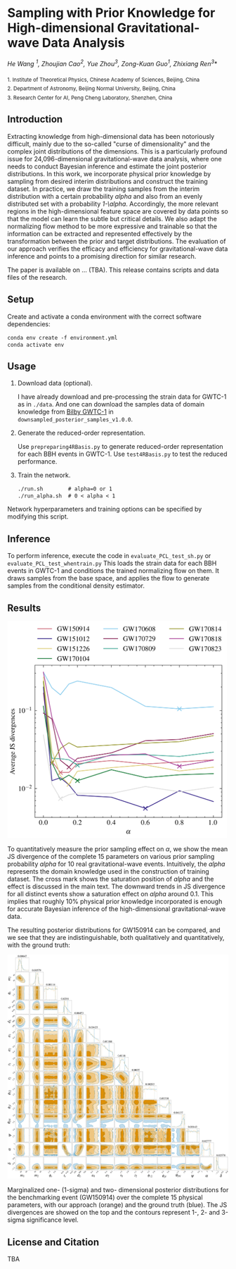 # Sampling with Prior Knowledge for High-dimensional Gravitational-wave Data Analysis
**He Wang <sup>1</sup>, Zhoujian Cao<sup>2</sup>, Yue Zhou<sup>3</sup>, Zong-Kuan Guo<sup>1</sup>, Zhixiang Ren*<sup>3</sup>**

<sub>1. Institute of Theoretical Physics, Chinese Academy of Sciences, Beijing, China</sub>  
<sub>2. Department of Astronomy, Beijing Normal University, Beijing, China</sub>  
<sub>3. Research Center for AI, Peng Cheng Laboratory, Shenzhen, China</sub>


## Introduction

Extracting knowledge from high-dimensional data has been notoriously difficult, mainly due to the so-called "curse of dimensionality" and the complex joint distributions of the dimensions.
This is a particularly profound issue for 24,096-dimensional gravitational-wave data analysis, where one needs to conduct Bayesian inference and estimate the joint posterior distributions.
In this work, we incorporate physical prior knowledge by sampling from desired interim distributions and construct the training dataset.
In practice, we draw the training samples from the interim distribution with a certain probability _alpha_ and also from an evenly distributed set with a probability _1-\alpha_.
Accordingly, the more relevant regions in the high-dimensional feature space are covered by data points so that the model can learn the subtle but critical details.
We also adapt the normalizing flow method to be more expressive and trainable so that the information can be extracted and represented effectively by the transformation between the prior and target distributions.
The evaluation of our approach verifies the efficacy and efficiency for gravitational-wave data inference and points to a promising direction for similar research.

The paper is available on ... (TBA). This release contains scripts and data files of the research.


## Setup

Create and activate a conda environment with the correct software dependencies:

```shell
conda env create -f environment.yml
conda activate env
```

## Usage

1. Download data (optional).

    I have already download and pre-processing the strain data for GWTC-1 as in `./data`. 
    And one can download the samples data of domain knowledge from [Bilby GWTC-1](https://bilby-gwtc1.github.io/) in `downsampled_posterior_samples_v1.0.0`.

2. Generate the reduced-order representation.

    Use `prepreparing4RBasis.py` to generate reduced-order representation for each BBH events in GWTC-1.
    Use `test4RBasis.py` to test the reduced performance.

3. Train the network.

    ```shell
    ./run.sh        # alpha=0 or 1
    ./run_alpha.sh  # 0 < alpha < 1
    ```

Network hyperparameters and training options can be specified by modifying this script.

## Inference

To perform inference, execute the code in `evaluate_PCL_test_sh.py` or `evaluate_PCL_test_whentrain.py`
This loads the strain data for each BBH events in GWTC-1 and conditions the trained normalizing flow on them. 
It draws samples from the base space, and applies the flow to generate samples from the conditional density estimator.

## Results

<img src="avg_JS_vs_alpha.png" width="500" alt=""/><br/>

To quantitatively measure the prior sampling effect on $\alpha$, we show the mean JS divergence of the complete 15 parameters on various prior sampling probability _alpha_ for 10 real gravitational-wave events. 
Intuitively, the _alpha_ represents the domain knowledge used in the construction of training dataset. 
The cross mark shows the saturation position of _alpha_ and the effect is discussed in the main text.
The downward trends in JS divergence for all distinct events show a saturation effect on _alpha_ around 0.1.
This implies that roughly 10% physical prior knowledge incorporated is enough for accurate Bayesian inference of the high-dimensional gravitational-wave data.

The resulting posterior distributions for GW150914 can be compared, and we see that they are indistinguishable, both qualitatively and quantitatively, with the ground truth:

<img src="GW150914_corner.png" width="600" alt=""/><br/>

Marginalized one- (1-sigma) and two- dimensional posterior distributions for the benchmarking event (GW150914) over the complete 15 physical parameters, with our approach (orange) and the ground truth (blue). 
The JS divergences are showed on the top and the contours represent 1-, 2- and 3-sigma significance level.

## License and Citation

TBA
